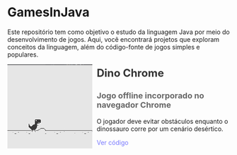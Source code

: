 # GamesInJava
Este repositório tem como objetivo o estudo da linguagem Java por meio do desenvolvimento de jogos. Aqui, você encontrará projetos que exploram conceitos da linguagem, além do código-fonte de jogos simples e populares.

<div style="display: flex; align-items: center; margin-bottom: 20px;" align="left">
  <img src="DinoChrome/imagem/img.png" alt="Imagem" style="height: 190px; margin-right: 10px;">
  <div>
    <h2 style="margin-top: 0; font-size: 24px; color: #333;">Dino Chrome</h2>
    <h3 style="font-size: 18px; color: #666;">Jogo offline incorporado no navegador Chrome</h3>
    <p style="margin-top: 0;">O jogador deve evitar obstáculos enquanto o dinossauro corre por um cenário desértico.</p>
    <div>
      <a href="DinoChrome" style="color: rgb(120, 120, 255); text-decoration: none;">Ver código</a>
    </div>
  </div>
</div>